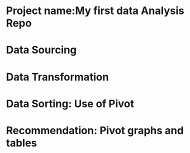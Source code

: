 # Project name:My first data Analysis Repo

# Data Sourcing

# Data Transformation

# Data Sorting: Use of Pivot

# Recommendation: Pivot graphs and tables
